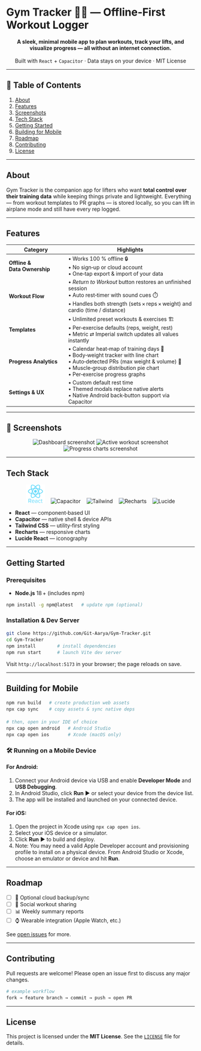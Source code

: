 # Gym Tracker 🏋️‍♂️ — Offline‑First Workout Logger

<div align="center">
  <b>A sleek, minimal mobile app to plan workouts, track your lifts, and visualize progress — all without an internet connection.</b>
  <br>
  <br>
  Built with <code>React</code> + <code>Capacitor</code> · Data stays on your device · MIT License
</div>

---

## 📑 Table of Contents

1. [About](#about)
2. [Features](#features)
3. [Screenshots](#screenshots)
4. [Tech Stack](#tech-stack)
5. [Getting Started](#getting-started)
6. [Building for Mobile](#building-for-mobile)
7. [Roadmap](#roadmap)
8. [Contributing](#contributing)
9. [License](#license)

---

## About

Gym Tracker is the companion app for lifters who want **total control over their training data** while keeping things private and lightweight. Everything — from workout templates to PR graphs — is stored locally, so you can lift in airplane mode and still have every rep logged.

---

## Features

| Category                     | Highlights                                                                                                                                                                                                  |
| ---------------------------- | ----------------------------------------------------------------------------------------------------------------------------------------------------------------------------------------------------------- |
| **Offline & Data Ownership** | • Works 100 % offline 🔒<br>• No sign‑up or cloud account <br>• One‑tap export & import of your data                                                                                                        |
| **Workout Flow**             | • *Return to Workout* button restores an unfinished session<br>• Auto rest‑timer with sound cues ⏱️<br>• Handles both strength (sets × reps × weight) and cardio (time / distance)                          |
| **Templates**                | • Unlimited preset workouts & exercises 🏗️<br>• Per‑exercise defaults (reps, weight, rest)<br>• Metric ⇄ Imperial switch updates all values instantly                                                      |
| **Progress Analytics**       | • Calendar heat‑map of training days 📆<br>• Body‑weight tracker with line chart<br>• Auto‑detected PRs (max weight & volume) 🏅<br>• Muscle‑group distribution pie chart<br>• Per‑exercise progress graphs |
| **Settings & UX**            | • Custom default rest time<br>• Themed modals replace native alerts<br>• Native Android back‑button support via Capacitor                                                                                   |

---

## 📸 Screenshots

<p align="center">
  <img src="https://placehold.co/200x400/3b82f6/ffffff?text=Dashboard" alt="Dashboard screenshot" />
  <img src="https://placehold.co/200x400/8b5cf6/ffffff?text=Active+Workout" alt="Active workout screenshot" />
  <img src="https://placehold.co/200x400/ec4899/ffffff?text=Progress+Charts" alt="Progress charts screenshot" />
</p>

---

## Tech Stack

<div align="center">
  <img src="https://raw.githubusercontent.com/devicons/devicon/master/icons/react/react-original-wordmark.svg" alt="React" width="50" />
  &nbsp;&nbsp;
  <img src="https://capacitorjs.com/assets/img/logos/capacitor-icon.png" alt="Capacitor" width="50" />
  &nbsp;&nbsp;
  <img src="https://www.vectorlogo.zone/logos/tailwindcss/tailwindcss-icon.svg" alt="Tailwind" width="50" />
  &nbsp;&nbsp;
  <img src="https://recharts.org/assets/images/logo.png" alt="Recharts" width="50" />
  &nbsp;&nbsp;
  <img src="https://lucide.dev/logo.light.svg" alt="Lucide" width="50" />
</div>

* **React** — component‑based UI
* **Capacitor** — native shell & device APIs
* **Tailwind CSS** — utility‑first styling
* **Recharts** — responsive charts
* **Lucide React** — iconography

---

## Getting Started

### Prerequisites

* **Node.js** 18 + (includes npm)

```bash
npm install -g npm@latest   # update npm (optional)
```

### Installation & Dev Server

```bash
git clone https://github.com/Git-Aarya/Gym-Tracker.git
cd Gym-Tracker
npm install        # install dependencies
npm run start      # launch Vite dev server
```

Visit `http://localhost:5173` in your browser; the page reloads on save.

---

## Building for Mobile

```bash
npm run build   # create production web assets
npx cap sync    # copy assets & sync native deps

# then, open in your IDE of choice
npx cap open android   # Android Studio
npx cap open ios       # Xcode (macOS only)
```

### 🛠️ Running on a Mobile Device

#### For Android:

1. Connect your Android device via USB and enable **Developer Mode** and **USB Debugging**.
2. In Android Studio, click **Run** ▶ or select your device from the device list.
3. The app will be installed and launched on your connected device.

#### For iOS:

1. Open the project in Xcode using `npx cap open ios`.
2. Select your iOS device or a simulator.
3. Click **Run** ▶ to build and deploy.
4. Note: You may need a valid Apple Developer account and provisioning profile to install on a physical device. From Android Studio or Xcode, choose an emulator or device and hit **Run**.

---

## Roadmap

* [ ] 🔄 Optional cloud backup/sync
* [ ] 🤝 Social workout sharing
* [ ] 📊 Weekly summary reports
* [ ] ⌚ Wearable integration (Apple Watch, etc.)

See [open issues](https://github.com/Git-Aarya/Gym-Tracker/issues) for more.

---

## Contributing

Pull requests are welcome! Please open an issue first to discuss any major changes.

```bash
# example workflow
fork → feature branch → commit → push → open PR
```

---

## License

This project is licensed under the **MIT License**. See the [`LICENSE`](LICENSE) file for details.





